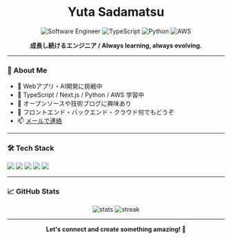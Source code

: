 <h1 align="center">Yuta Sadamatsu</h1>
<p align="center">
  <img src="https://img.shields.io/badge/Software%20Engineer-%2300BFFF.svg?style=flat-square&logo=github&logoColor=white" alt="Software Engineer" />
  <img src="https://img.shields.io/badge/TypeScript-%23007ACC.svg?style=flat-square&logo=typescript&logoColor=white" alt="TypeScript" />
  <img src="https://img.shields.io/badge/Python-%233776AB.svg?style=flat-square&logo=python&logoColor=white" alt="Python" />
  <img src="https://img.shields.io/badge/AWS-%23FF9900.svg?style=flat-square&logo=amazon-aws&logoColor=white" alt="AWS" />
</p>

<p align="center">
  <b>成長し続けるエンジニア / Always learning, always evolving.</b>
</p>

---

### 🚀 About Me
- 🔭 Webアプリ・AI開発に挑戦中
- 🌱 TypeScript / Next.js / Python / AWS 学習中
- 👯 オープンソースや技術ブログに興味あり
- 💬 フロントエンド・バックエンド・クラウド何でもどうぞ
- 📫 [メールで連絡](mailto:your.email@example.com)

---

### 🛠️ Tech Stack

<p>
  <img src="https://img.shields.io/badge/React-%2361DAFB.svg?style=flat-square&logo=react&logoColor=black" />
  <img src="https://img.shields.io/badge/Next.js-%23000000.svg?style=flat-square&logo=next.js&logoColor=white" />
  <img src="https://img.shields.io/badge/Django-%23092E20.svg?style=flat-square&logo=django&logoColor=white" />
  <img src="https://img.shields.io/badge/Docker-%230db7ed.svg?style=flat-square&logo=docker&logoColor=white" />
  <img src="https://img.shields.io/badge/Git-%23F05032.svg?style=flat-square&logo=git&logoColor=white" />
</p>

---

### 📈 GitHub Stats

<p align="center">
  <img src="https://github-readme-stats.vercel.app/api?username=Yuta-Sadamatsu&show_icons=true&theme=tokyonight" alt="stats" />
  <img src="https://github-readme-streak-stats.herokuapp.com/?user=Yuta-Sadamatsu&theme=tokyonight" alt="streak" />
</p>

---

<p align="center">
  <b>Let's connect and create something amazing! 🚀</b>
